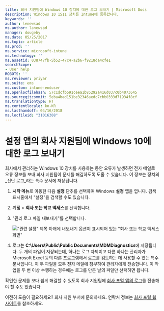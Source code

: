 ```yaml
---
title: 회사 지원팀에 Windows 10 장치에 대한 로그 보내기 | Microsoft Docs
description: Windows 10 1511 장치를 Intune에 등록합니다.
keywords: ''
author: lenewsad
ms.author: lanewsad
manager: dougeby
ms.date: 05/25/2017
ms.topic: article
ms.prod: ''
ms.service: microsoft-intune
ms.technology: ''
ms.assetid: 038747fb-5b52-47c4-a2b6-f9218da4cfe1
searchScope:
- User help
ROBOTS: ''
ms.reviewer: priyar
ms.suite: ems
ms.custom: intune-enduser
ms.openlocfilehash: 57c1dcfb591ceea1b85292a416d037c0b4073645
ms.sourcegitcommit: 5eba4bad151be32346aedc7cbb0333d71934f8cf
ms.translationtype: HT
ms.contentlocale: ko-KR
ms.lasthandoff: 04/16/2018
ms.locfileid: "31016308"
---
```

# <a name="send-logs-to-your-company-support-from-the-settings-app-for-windows-10"></a>설정 앱의 회사 지원팀에 Windows 10에 대한 로그 보내기

회사에서 관리하는 Windows 10 장치를 사용하는 동안 오류가 발생하면 전자 메일로 오류 정보를 보내 회사 지원팀이 문제를 해결하도록 도울 수 있습니다. 이 정보는 장치의 _진단 로그_라는 특수 문서에 저장됩니다.

1. **시작 메뉴**로 이동한 다음 **설정** 단추를 선택하여 Windows **설정** 앱을 엽니다. 검색 표시줄에서 "설정"을 검색할 수도 있습니다.
2. **계정** > **회사 또는 학교 액세스**를 선택합니다.
3. "관리 로그 파일 내보내기"를 선택합니다.

   !["관련 설정" 제목 아래에 내보내기 옵션이 표시되어 있는 "회사 또는 학교 액세스 화면"](./media/w10-export-logs.png)

4. 로그는 **C:\Users\Public\Public Documents\MDMDiagnostics**에 저장됩니다. 두 개의 파일이 저장되는데, 하나는 로그 자체이고 다른 하나는 관리자가 Microsoft Excel 등의 다른 프로그램에서 로그를 검토하는 데 사용할 수 있는 특수 문서입니다. 이 두 파일을 모두 전자 메일에 첨부하여 관리자에게 전송합니다. 이 작업을 두 번 이상 수행하는 경우에는 로그를 만든 날의 파일만 선택하면 됩니다. 

확인한 문제를 보다 쉽게 해결할 수 있도록 회사 지원팀에 [회사 포털 앱의 로그](send-logs-to-your-it-admin-cp-windows.md)를 전송해야 할 수도 있습니다. 

여전히 도움이 필요하세요? 회사 지원 부서에 문의하세요. 연락처 정보는 [회사 포털 웹 사이트](https://portal.manage.microsoft.com#HelpDeskDialog)를 참조하세요.
